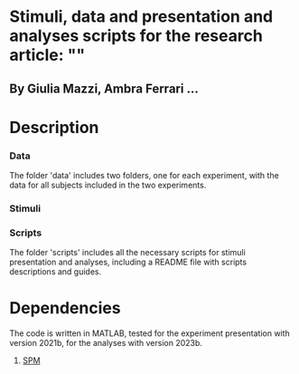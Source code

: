 # Stimuli, data and presentation and analyses scripts for the research article: ""
## By Giulia Mazzi, Ambra Ferrari ...

# Description
### Data
The folder 'data' includes two folders, one for each experiment, with the data for all subjects included in the two experiments.

### Stimuli

### Scripts
The folder 'scripts' includes all the necessary scripts for stimuli presentation and analyses, including a README file with scripts descriptions and guides.

# Dependencies
The code is written in MATLAB, tested for the experiment presentation with version 2021b, for the analyses with version 2023b.

1. [SPM](https://www.fil.ion.ucl.ac.uk/spm/)
